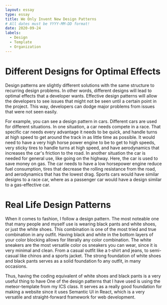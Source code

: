 ```yaml
---
layout: essay
type: essay
title: We Only Invent New Design Patterns
# All dates must be YYYY-MM-DD format!
date: 2020-09-24
labels:
  - Design
  - Template
  - Organization
---
```


# Different Designs for Optimal Effects

Design patterns are slightly different solutions with the same structure to recurring design problems. In other words, different designs will lead to optimal effects that a developer wants. Effective design patterns will allow the developers to see issues that might not be seen until a certain point in the project. This way, developers can dodge major problems from issues that were not seen easily. 

For example, you can see a design pattern in cars. Different cars are used for different situations. In one situation, a car needs compete in a race. That specific car needs every advantage it needs to be quick, and handle turns at high speed to get around the track in as little time as possible. It would need to have a very high horse power engine to be to get to high speeds, very sticky tires to handle turns at high speed, and have aerodynamics that increases the car's friction to the road. In another situation the car is needed for general use, like going on the highway. Here, the car is used to save money on gas. The car needs to have a low horsepower engine reduce fuel consumption, tires that decrease the rolling resistance from the road, and aerodynamics that has the lowest drag. Sports cars would have similar designs to a race car, where as a passenger car would have a design similar to a gas-effective car.

# Real Life Design Patterns

When it comes to fashion, I follow a design pattern. The most noteable one that many people and myself use is wearing black pants and white shoes, or just the white shoes. This combination is one of the most tried and true combination in any outfit. Having black and white in the bottom layers of your color blocking allows for literally any color combination. The white sneakers are the most versatile color os sneakers you can wear, since it is very minimal and clean. From a casual outfit like a t-shirt and jeans, to semi-casual like chinos and a sports jacket. The strong foundation of white shoes and black pants serves as a solid foundation fo any outfit, in many occasions.

Thus, having the coding equivalent of white shoes and black pants is a very useful thing to have One of the design patterns that I have used is using the meteor-template from my ICS class. It serves as a really  good foundation for making a website since it uses Semantic UI in React, which is a very versatile and straight-forward framework for web development.


